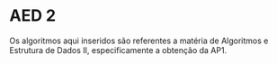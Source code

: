 # AED 2

Os algoritmos aqui inseridos são referentes a matéria de Algoritmos e Estrutura de Dados II, especificamente a obtenção da AP1.
